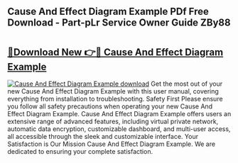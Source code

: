 ## Cause And Effect Diagram Example PDf Free Download - Part-pLr Service Owner Guide ZBy88

# <h2><a href="http://dfizucb.blite.top/?on=Cause+And+Effect+Diagram+Example">🔗Download New 👉🔴 Cause And Effect Diagram Example</a></h2>

[![Cause And Effect Diagram Example download](https://i.imgur.com/lujVjoI.png)](http://dfizucb.blite.top/?on=Cause+And+Effect+Diagram+Example)
Get the most out of your new Cause And Effect Diagram Example with this user manual, covering everything from installation to troubleshooting. Safety First Please ensure you follow all safety precautions when operating your new Cause And Effect Diagram Example. Cause And Effect Diagram Example offers users an extensive range of advanced features, including virtual private network, automatic data encryption, customizable dashboard, and multi-user access, all accessible through the sleek and customizable interface. Your Satisfaction is Our Mission Cause And Effect Diagram Example. We are dedicated to ensuring your complete satisfaction.
